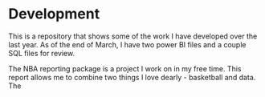 # Development

This is a repository that shows some of the work I have developed over the last year. 
As of the end of March, I have two power BI files and a couple SQL files for review.

The NBA reporting package is a project I work on in my free time. This report allows me to combine two things I love dearly - basketball and data.
The 
